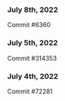 ### July 8th, 2022

Commit #6360

### July 5th, 2022

Commit #314353


### July 4th, 2022

Commit #72281
